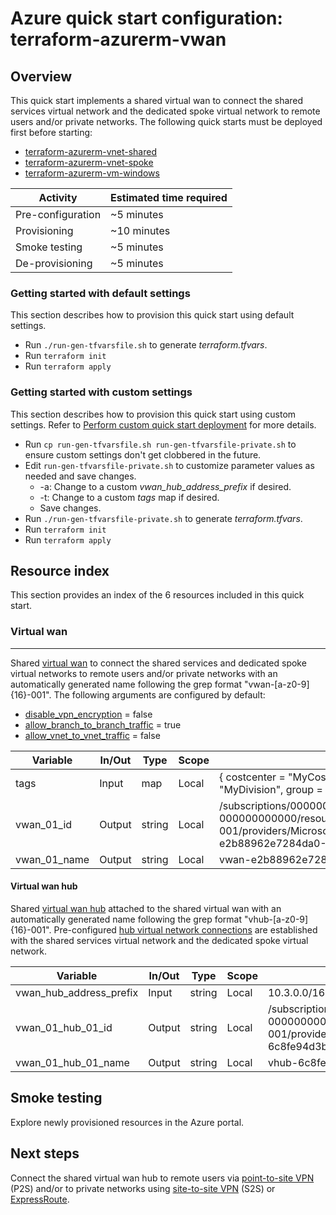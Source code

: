 # Azure quick start configuration: terraform-azurerm-vwan  

## Overview

This quick start implements a shared virtual wan to connect the shared services virtual network and the dedicated spoke virtual network to remote users and/or private networks. The following quick starts must be deployed first before starting:

* [terraform-azurerm-vnet-shared](../terraform-azurerm-vnet-shared)
* [terraform-azurerm-vnet-spoke](../terraform-azurerm-vnet-spoke)
* [terraform-azurerm-vm-windows](../terraform-azurerm-vm-windows)

Activity | Estimated time required
--- | ---
Pre-configuration | ~5 minutes
Provisioning | ~10 minutes
Smoke testing | ~5 minutes
De-provisioning | ~5 minutes

### Getting started with default settings

This section describes how to provision this quick start using default settings.

* Run `./run-gen-tfvarsfile.sh` to generate *terraform.tfvars*.  
* Run `terraform init`
* Run `terraform apply`

### Getting started with custom settings

This section describes how to provision this quick start using custom settings. Refer to [Perform custom quick start deployment](https://github.com/doherty100/azurequickstarts#perform-custom-quick-start-deployment) for more details.

* Run `cp run-gen-tfvarsfile.sh run-gen-tfvarsfile-private.sh` to ensure custom settings don't get clobbered in the future.
* Edit `run-gen-tfvarsfile-private.sh` to customize parameter values as needed and save changes.
  * -a: Change to a custom *vwan_hub_address_prefix* if desired.
  * -t: Change to a custom *tags* map if desired.
  * Save changes.
* Run `./run-gen-tfvarsfile-private.sh` to generate *terraform.tfvars*.  
* Run `terraform init`
* Run `terraform apply`

## Resource index

This section provides an index of the 6 resources included in this quick start.

### Virtual wan

---

Shared [virtual wan](https://docs.microsoft.com/en-us/azure/virtual-wan/virtual-wan-about) to connect the shared services and dedicated spoke virtual networks to remote users and/or private networks with an automatically generated name following the grep format "vwan-\[a-z0-9\]\{16\}-001". The following arguments are configured by default:

* [disable_vpn_encryption](https://www.terraform.io/docs/providers/azurerm/r/virtual_wan.html#disable_vpn_encryption) = false
* [allow_branch_to_branch_traffic](https://www.terraform.io/docs/providers/azurerm/r/virtual_wan.html#allow_branch_to_branch_traffic) = true
* [allow_vnet_to_vnet_traffic](https://www.terraform.io/docs/providers/azurerm/r/virtual_wan.html#allow_vnet_to_vnet_traffic) = false

Variable | In/Out | Type | Scope | Sample
--- | --- | --- | --- | ---
tags | Input | map | Local | { costcenter = \"MyCostCenter\", division = \"MyDivision\", group = \"MyGroup\" }
vwan_01_id | Output | string | Local | /subscriptions/00000000-0000-0000-0000-000000000000/resourceGroups/rg-vdc-nonprod-001/providers/Microsoft.Network/virtualWans/vwan-e2b88962e7284da0-001
vwan_01_name | Output | string | Local | vwan-e2b88962e7284da0-001

#### Virtual wan hub

Shared [virtual wan hub](https://docs.microsoft.com/en-us/azure/virtual-wan/virtual-wan-about#resources) attached to the shared virtual wan with an automatically generated name following the grep format "vhub-\[a-z0-9\]\{16\}-001". Pre-configured [hub virtual network connections](https://docs.microsoft.com/en-us/azure/virtual-wan/virtual-wan-about#resources) are established with the shared services virtual network and the dedicated spoke virtual network.

Variable | In/Out | Type | Scope | Sample
--- | --- | --- | --- | ---
vwan_hub_address_prefix | Input | string | Local | 10.3.0.0/16
vwan_01_hub_01_id | Output | string | Local | /subscriptions/00000000-0000-0000-0000-000000000000/resourceGroups/rg-vdc-nonprod-001/providers/Microsoft.Network/virtualHubs/vhub-6c8fe94d3b690bf9-001
vwan_01_hub_01_name | Output | string | Local | vhub-6c8fe94d3b690bf9-001

## Smoke testing

Explore newly provisioned resources in the Azure portal.

## Next steps

Connect the shared virtual wan hub to remote users via [point-to-site VPN](https://docs.microsoft.com/en-us/azure/vpn-gateway/point-to-site-about) (P2S) and/or to private networks using [site-to-site VPN](https://docs.microsoft.com/en-us/azure/vpn-gateway/vpn-gateway-about-vpn-devices) (S2S) or [ExpressRoute](https://docs.microsoft.com/en-us/azure/expressroute/expressroute-introduction).
